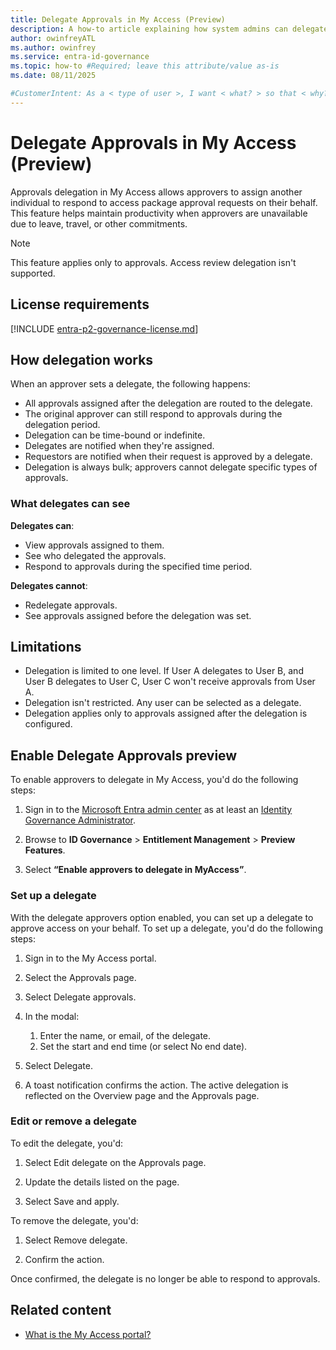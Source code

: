 ```yaml
---
title: Delegate Approvals in My Access (Preview)
description: A how-to article explaining how system admins can delegate approvals using My Access
author: owinfreyATL
ms.author: owinfrey
ms.service: entra-id-governance
ms.topic: how-to #Required; leave this attribute/value as-is
ms.date: 08/11/2025

#CustomerIntent: As a < type of user >, I want < what? > so that < why? >.
---
```


# Delegate Approvals in My Access (Preview)

Approvals delegation in My Access allows approvers to assign another individual to respond to access package approval requests on their behalf. This feature helps maintain productivity when approvers are unavailable due to leave, travel, or other commitments.

> [!NOTE]
> This feature applies only to approvals. Access review delegation isn't supported.

## License requirements

[!INCLUDE [entra-p2-governance-license.md](../includes/entra-p2-governance-license.md)]

## How delegation works

When an approver sets a delegate, the following happens:

- All approvals assigned after the delegation are routed to the delegate.
- The original approver can still respond to approvals during the delegation period.
- Delegation can be time-bound or indefinite.
- Delegates are notified when they're assigned.
- Requestors are notified when their request is approved by a delegate.
- Delegation is always bulk; approvers cannot delegate specific types of approvals.


### What delegates can see

**Delegates can**:
- View approvals assigned to them.
- See who delegated the approvals.
- Respond to approvals during the specified time period.

**Delegates cannot**:
- Redelegate approvals.
- See approvals assigned before the delegation was set.


## Limitations


- Delegation is limited to one level. If User A delegates to User B, and User B delegates to User C, User C won't receive approvals from User A.
- Delegation isn't restricted. Any user can be selected as a delegate.
- Delegation applies only to approvals assigned after the delegation is configured.


## Enable Delegate Approvals preview

To enable approvers to delegate in My Access, you'd do the following steps:

1. Sign in to the [Microsoft Entra admin center](https://entra.microsoft.com) as at least an [Identity Governance Administrator](../identity/role-based-access-control/permissions-reference.md#identity-governance-administrator).

1. Browse to **ID Governance** > **Entitlement Management** > **Preview Features**.

1. Select **“Enable approvers to delegate in MyAccess”**.

### Set up a delegate

With the delegate approvers option enabled, you can set up a delegate to approve access on your behalf. To set up a delegate, you'd do the following steps:

1.	Sign in to the My Access portal.

1.	Select the Approvals page.

1.	Select Delegate approvals.

1.	In the modal:
    1.	Enter the name, or email, of the delegate.
    1.	Set the start and end time (or select No end date).

1.	Select Delegate.

1.	A toast notification confirms the action. The active delegation is reflected on the Overview page and the Approvals page.


### Edit or remove a delegate

To edit the delegate, you'd: 

1. Select Edit delegate on the Approvals page.

1. Update the details listed on the page.

1. Select Save and apply.

To remove the delegate, you'd: 

1. Select Remove delegate. 

1. Confirm the action. 

Once confirmed, the delegate is no longer be able to respond to approvals.


## Related content

- [What is the My Access portal?](my-access-portal-overview.md)


